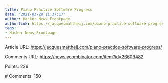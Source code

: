 ```yaml
---
title: Piano Practice Software Progress
date: "2021-03-28 11:37:17"
author: Hacker News Frontpage
authorlink: https://jacquesmattheij.com/piano-practice-software-progress/
tags:
- Hacker-News-Frontpage
---
```


<p>Article URL: <a href="https://jacquesmattheij.com/piano-practice-software-progress/">https://jacquesmattheij.com/piano-practice-software-progress/</a></p>
<p>Comments URL: <a href="https://news.ycombinator.com/item?id=26609482">https://news.ycombinator.com/item?id=26609482</a></p>
<p>Points: 236</p>
<p># Comments: 150</p>
